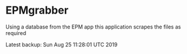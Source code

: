 # EPMgrabber
Using a database from the EPM app this application scrapes the files as required


Latest backup: Sun Aug 25 11:28:01 UTC 2019
